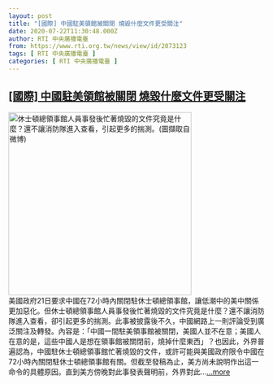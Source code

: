 ```yaml
---
layout: post
title: "[國際] 中國駐美領館被關閉 燒毀什麼文件更受關注"
date: 2020-07-22T11:30:48.000Z
author: RTI 中央廣播電臺
from: https://www.rti.org.tw/news/view/id/2073123
tags: [ RTI 中央廣播電臺 ]
categories: [ RTI 中央廣播電臺 ]
---
```

<!--1595417448000-->
[[國際] 中國駐美領館被關閉 燒毀什麼文件更受關注](https://www.rti.org.tw/news/view/id/2073123)
------

<div>
<img src="https://static.rti.org.tw/assets/thumbnails/2020/07/22/2ae0956cb60cdbc1d7e29dd1c042e9b2.png" width="360" alt="休士頓總領事館人員事發後忙著燒毀的文件究竟是什麼？還不讓消防隊進入查看，引起更多的揣測。(圖擷取自微博)" title="休士頓總領事館人員事發後忙著燒毀的文件究竟是什麼？還不讓消防隊進入查看，引起更多的揣測。(圖擷取自微博)"><br>美國政府21日要求中國在72小時內關閉駐休士頓總領事館，讓低潮中的美中關係更加惡化。但休士頓總領事館人員事發後忙著燒毀的文件究竟是什麼？還不讓消防隊進入查看，卻引起更多的揣測。此事被披露後不久，中國網路上一則評論受到廣泛關注及轉發。內容是：「中國一間駐美領事館被關閉，美國人並不在意；美國人在意的是，這些中國人是想在領事館被關閉前，燒掉什麼東西」？也因此，外界普遍認為，中國駐休士頓總領事館忙著燒毀的文件，或許可能與美國政府限令中國在72小時內關閉駐休士頓總領事館有關。但截至發稿為止，美方尚未說明作出這一命令的具體原因。直到美方傍晚對此事發表聲明前，外界對此...<a target="_blank" href="https://www.rti.org.tw/news/view/id/2073123">...more</a>
</div>
